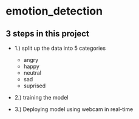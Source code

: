 # emotion_detection
## 3 steps in this project
- 1.) split up the data into 5 categories
    - angry
    - happy
    - neutral
    - sad
    - suprised
- 2.) training the model 

- 3.) Deploying model using webcam in real-time
